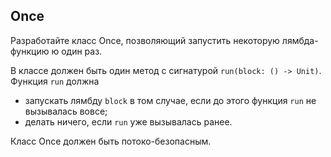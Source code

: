 ## Once

Разработайте класс Once, позволяющий запустить некоторую лямбда-функцию ю один раз.

В классе должен быть один метод с сигнатурой `run(block: () -> Unit)`.
Функция `run` должна
* запускать лямбду `block` в том случае, если до этого функция `run` не вызывалась вовсе;
* делать ничего, если `run` уже вызывалась ранее.

Класс Once должен быть потоко-безопасным.
